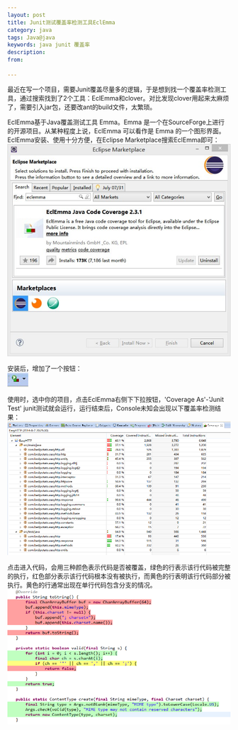 ```yaml
---
layout: post
title: Junit测试覆盖率检测工具EclEmma
category: java
tags: Java@java
keywords: java junit 覆盖率
description: 
from: 

---
```

最近在写一个项目，需要Junit覆盖尽量多的逻辑，于是想到找一个覆盖率检测工具，通过搜索找到了2个工具：EclEmma和clover。对比发现clover用起来太麻烦了，需要引入jar包，还要改ant的build文件，太繁琐。

EclEmma基于Java覆盖测试工具 Emma。Emma 是一个在SourceForge上进行的开源项目。从某种程度上说，EclEmma 可以看作是 Emma 的一个图形界面。EclEmma安装、使用十分方便，在Eclipse Marketplace搜索EclEmma即可：    
![eclipse marketplace中安装EclEmma](/public/upload/java/EclEmma_Marketplace.jpg)

安装后，增加了一个按钮：    
![EclEmma按钮](/public/upload/java/EclEmma_Button.jpg)

使用时，选中你的项目，点击EclEmma右侧下下拉按钮，'Coverage As'-'Junit Test'
junit测试就会运行，运行结束后，Console未知会出现以下覆盖率检测结果：    
![EclEmma类覆盖率](/public/upload/java/EclEmma_Console.png)

点击进入代码，会用三种颜色表示代码是否被覆盖，绿色的行表示该行代码被完整的执行，红色部分表示该行代码根本没有被执行，而黄色的行表明该行代码部分被执行。黄色的行通常出现在单行代码包含分支的情况。    
![EclEmma代码覆盖演示](/public/upload/java/EclEmma_Code_Coverage.png)